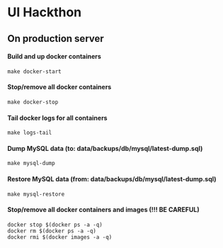 # UI Hackthon


## On production server

#### Build and up docker containers
    make docker-start
    
#### Stop/remove all docker containers
    make docker-stop
    
#### Tail docker logs for all containers
    make logs-tail

#### Dump MySQL data (to: data/backups/db/mysql/latest-dump.sql)
    make mysql-dump

#### Restore MySQL data (from: data/backups/db/mysql/latest-dump.sql)
    make mysql-restore

#### Stop/remove all docker containers and images (!!! BE CAREFUL)
    docker stop $(docker ps -a -q)
    docker rm $(docker ps -a -q)
    docker rmi $(docker images -a -q)
    

